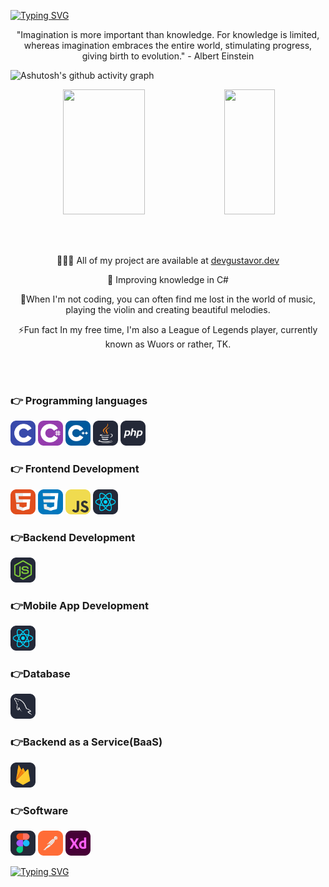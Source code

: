 [![Typing SVG](https://readme-typing-svg.demolab.com?font=Fira+Code&weight=300&pause=1000&color=FF8C00&center=true&vCenter=true&width=1000&lines=Hello%2C+My+Name+is+Gustavo+Ribeiro+%F0%9F%91%8B+;I+am+20+years+old;I+have+a+technical+degree+in+software+Development;Welcome+%F0%9F%98%84+)](https://git.io/typing-svg)

<p align="center">"Imagination is more important than knowledge. For knowledge is limited, whereas imagination embraces the entire world, stimulating progress, giving birth to evolution." - Albert Einstein</p>


![Ashutosh's github activity graph](https://github-readme-activity-graph.vercel.app/graph?username=devgustavor&bg_color=0d1117&color=ffffff&line=ff8c00&point=ffffff&hide_border=true)

<div align="center">
<img width="51%" height="200px" src="https://github-readme-stats.vercel.app/api?username=devgustavor&theme=github_dark&hide_border=true&include_all_commits=false&count_private=false">
<img width="40%" height="200px" src="https://github-readme-stats.vercel.app/api/top-langs/?username=devgustavor&theme=github_dark&hide_border=true&include_all_commits=false&count_private=false&layout=compact">

</div>

<br></br>

<div align="center">

👨🏾‍💻 All of my project are available at [devgustavor.dev](https://devgustavor.github.io)

 🔷 Improving knowledge in C#
 
🎻When I'm not coding, you can often find me lost in the world of music, playing the violin and creating beautiful melodies.

 ⚡Fun fact In my free time, I'm also a League of Legends player, currently known as Wuors or rather, TK.
</div>


<br><br>

### 👉 Programming languages
<p align="left">
 <img src="https://raw.githubusercontent.com/tandpfun/skill-icons/main/icons/C.svg" alt="c" width="40" height="40"/>
 <img src="https://raw.githubusercontent.com/tandpfun/skill-icons/main/icons/CS.svg" alt="csharp" width="40" height="40"/>
 <img src="https://raw.githubusercontent.com/tandpfun/skill-icons/main/icons/CPP.svg" alt="cplusplus" width="40" height="40"/>
 <img src="https://raw.githubusercontent.com/tandpfun/skill-icons/main/icons/Java-Dark.svg" alt="java" width="40" height="40"/>
 <img src="https://raw.githubusercontent.com/tandpfun/skill-icons/main/icons/PHP-Dark.svg" alt="php" width="40" height="40"/>
</p>


### 👉 Frontend Development
<p align="left">
<img src="https://raw.githubusercontent.com/tandpfun/skill-icons/main/icons/HTML.svg" alt="html5" width="40" height="40"/>
<img src="https://raw.githubusercontent.com/tandpfun/skill-icons/main/icons/CSS.svg" alt="css3" width="40" height="40"/>
<img src="https://raw.githubusercontent.com/tandpfun/skill-icons/main/icons/JavaScript.svg" alt="javascript" width="40" height="40"/>
 <img src="https://raw.githubusercontent.com/tandpfun/skill-icons/main/icons/React-Dark.svg" alt="react" width="40" height="40"/>
</p>

### 👉Backend Development
<p align="left">
<img src="https://raw.githubusercontent.com/tandpfun/skill-icons/main/icons/NodeJS-Dark.svg" alt="nodejs" width="40" height="40"/>
</p>

### 👉Mobile App Development
<p align="left">
<img src="https://raw.githubusercontent.com/tandpfun/skill-icons/main/icons/React-Dark.svg" alt="reactnative" width="40" height="40"/>
</p> 

### 👉Database
<p align="left">
<img src="https://raw.githubusercontent.com/tandpfun/skill-icons/main/icons/MySQL-Dark.svg" alt="mysql" width="40" height="40"/>
</p> 

### 👉Backend as a Service(BaaS)
<p align="left">
<img src="https://raw.githubusercontent.com/tandpfun/skill-icons/main/icons/Firebase-Dark.svg" alt="firebase" width="40" height="40"/>
</p> 

### 👉Software
<p align="left">
 <img src="https://raw.githubusercontent.com/tandpfun/skill-icons/main/icons/Figma-Dark.svg" alt="figma" width="40" height="40"/> 
<img src="https://raw.githubusercontent.com/tandpfun/skill-icons/main/icons/Postman.svg" alt="postman" width="40" height="40"/>
 <img src="https://raw.githubusercontent.com/tandpfun/skill-icons/main/icons/XD.svg" alt="xd" width="40" height="40"/>
</p>
 
[![Typing SVG](https://readme-typing-svg.demolab.com?font=Fira+Code&weight=300&pause=1000&color=FF8C00&center=true&vCenter=true&repeat=false&width=1000&lines=My+currently+primary+projects+%E2%AC%87%EF%B8%8F)](https://git.io/typing-svg)
